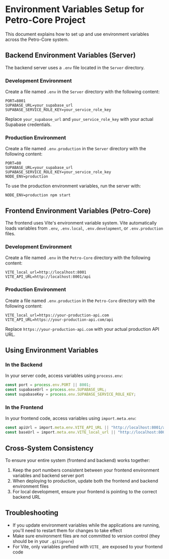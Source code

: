 # Environment Variables Setup for Petro-Core Project

This document explains how to set up and use environment variables across the Petro-Core system.

## Backend Environment Variables (Server)

The backend server uses a `.env` file located in the `Server` directory.

### Development Environment

Create a file named `.env` in the `Server` directory with the following content:

```
PORT=8001
SUPABASE_URL=your_supabase_url
SUPABASE_SERVICE_ROLE_KEY=your_service_role_key
```

Replace `your_supabase_url` and `your_service_role_key` with your actual Supabase credentials.

### Production Environment

Create a file named `.env.production` in the `Server` directory with the following content:

```
PORT=80
SUPABASE_URL=your_supabase_url
SUPABASE_SERVICE_ROLE_KEY=your_service_role_key
NODE_ENV=production
```

To use the production environment variables, run the server with:

```
NODE_ENV=production npm start
```

## Frontend Environment Variables (Petro-Core)

The frontend uses Vite's environment variable system. Vite automatically loads variables from `.env`, `.env.local`, `.env.development`, or `.env.production` files.

### Development Environment

Create a file named `.env` in the `Petro-Core` directory with the following content:

```
VITE_local_url=http://localhost:8001
VITE_API_URL=http://localhost:8001/api
```

### Production Environment

Create a file named `.env.production` in the `Petro-Core` directory with the following content:

```
VITE_local_url=https://your-production-api.com
VITE_API_URL=https://your-production-api.com/api
```

Replace `https://your-production-api.com` with your actual production API URL.

## Using Environment Variables

### In the Backend

In your server code, access variables using `process.env`:

```typescript
const port = process.env.PORT || 8001;
const supabaseUrl = process.env.SUPABASE_URL;
const supabaseKey = process.env.SUPABASE_SERVICE_ROLE_KEY;
```

### In the Frontend

In your frontend code, access variables using `import.meta.env`:

```typescript
const apiUrl = import.meta.env.VITE_API_URL || "http://localhost:8001/api";
const baseUrl = import.meta.env.VITE_local_url || "http://localhost:8001";
```

## Cross-System Consistency

To ensure your entire system (frontend and backend) works together:

1. Keep the port numbers consistent between your frontend environment variables and backend server port
2. When deploying to production, update both the frontend and backend environment files
3. For local development, ensure your frontend is pointing to the correct backend URL

## Troubleshooting

- If you update environment variables while the applications are running, you'll need to restart them for changes to take effect
- Make sure environment files are not committed to version control (they should be in your `.gitignore`)
- For Vite, only variables prefixed with `VITE_` are exposed to your frontend code
